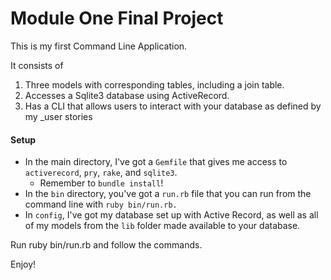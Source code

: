 Module One Final Project
========================

This is my first Command Line Application.

It consists of

1. Three models with corresponding tables, including a join table.
2. Accesses a Sqlite3 database using ActiveRecord.
3. Has a CLI that allows users to interact with your database as defined by my _user stories

#### Setup

* In the main directory, I've got a `Gemfile` that gives me access to `activerecord`, `pry`, `rake`, and `sqlite3`.
  * Remember to `bundle install`!
* In the `bin` directory, you've got a `run.rb` file that you can run from the command line with `ruby bin/run.rb.`
* In `config`, I've got my database set up with Active Record, as well as all of my models from the `lib` folder made available to your database.


Run ruby bin/run.rb and follow the commands.

Enjoy!
